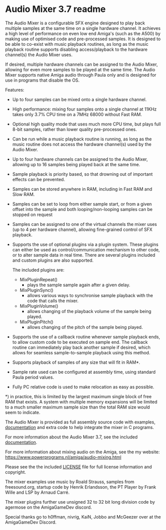 # Audio Mixer 3.7 readme

The Audio Mixer is a configurable SFX engine designed to play back multiple 
samples at the same time on a single hardware channel. It achieves a high 
level of performance on even low end Amiga's (such as the A500) by making use
of optimised code and pre-processed samples. It is designed to be able to 
co-exist with music playback routines, as long as the music playback routine 
supports disabling access/playback to the hardware channel(s) the Audio Mixer
uses.

If desired, multiple hardware channels can be assigned to the Audio Mixer,
allowing for even more samples to be played at the same time. The Audio Mixer
supports native Amiga audio through Paula only and is designed for use in
programs that disable the OS.

Features:
   * Up to four samples can be mixed onto a single hardware channel.
   * High performance: mixing four samples onto a single channel at 11KHz 
     takes only 3.7% CPU time on a 7MHz 68000 without Fast RAM.
   * Optional high quality mode that uses much more CPU time, but plays full
     8-bit samples, rather than lower quality pre-processed ones.
   * Can be run while a music playback routine is running, as long as the 
     music routine does not access the hardware channel(s) used by the Audio
     Mixer.
   * Up to four hardware channels can be assigned to the Audio Mixer, allowing
     up to 16 samples being played back at the same time.
   * Sample playback is priority based, so that drowning out of important 
     effects can be prevented.
   * Samples can be stored anywhere in RAM, including in Fast RAM and Slow
     RAM.
   * Samples can be set to loop from either sample start, or from a given 
     offset into the sample and both looping/non-looping samples can be
     stopped on request
   * Samples can be assigned to one of the virtual channels the mixer uses (up 
     to 4 per hardware channel), allowing fine-grained control of SFX 
     playback.
   * Supports the use of optional plugins via a plugin system. These plugins
     can either be used as control/communication mechanism to other code, or
     to alter sample data in real time. There are several plugins included and
     custom plugins are also supported.

     The included plugins are:
        - MixPluginRepeat()
             - plays the sample sample again after a given delay.
        - MixPluginSync()
             - allows various ways to synchronise sample playback with the
               code that calls the mixer.
        - MixPluginVolume()
             - allows changing of the playback volume of the sample being
               played.
        - MixPluginPitch()
             - allows changing of the pitch of the sample being played.
   * Supports the use of a callback routine whenever sample playback ends, to
     allow custom code to be executed on sample end. The callback routine can
     immediately play back another sample if desired, which allows for 
     seamless sample-to-sample playback using this method.
   * Supports playback of samples of any size that will fit in RAM*.
   * Sample rate used can be configured at assembly time, using standard Paula
     period values.
   * Fully PC relative code is used to make relocation as easy as possible.

*) in practice, this is limited by the largest maximum single block of free 
   RAM that exists. A system with multiple memory expansions will be limited 
   to a much smaller maximum sample size than the total RAM size would seem to
   indicate.
   
The Audio Mixer is provided as full assembly source code with examples,
[documentation](Documentation/Documentation.md) and extra code to help integrate the mixer in C programs.

For more information about the Audio Mixer 3.7, see the included 
[documentation](Documentation/Documentation.md).

For more information about mixing audio on the Amiga, see the my website:
https://www.powerprograms.nl/amiga/audio-mixing.html

Please see the the included [LICENSE](LICENSE) file for full license information and
copyright.

The mixer examples use music by Roald Strauss, samples from freesound.org,
startup code by Henrik Erlandsson, the PT Player by Frank Wille and LSP by
Arnaud Carré.

The mixer plugins further use unsigned 32 to 32 bit long division code by
agermose on the AmigaGameDev discord.

Special thanks go to h0ffman, nivrig, KaiN, Jobbo and McGeezer over at the
AmigaGameDev Discord.
